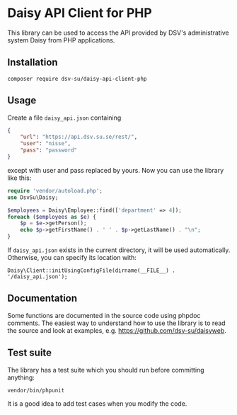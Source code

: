 Daisy API Client for PHP
========================

This library can be used to access the API provided by DSV's
administrative system Daisy from PHP applications.

Installation
------------

    composer require dsv-su/daisy-api-client-php

Usage
-----

Create a file `daisy_api.json` containing
```json
{
    "url": "https://api.dsv.su.se/rest/",
    "user": "nisse",
    "pass": "password"
}
```
except with user and pass replaced by yours. Now you can use the library like this:
```php
require 'vendor/autoload.php';
use DsvSu\Daisy;

$employees = Daisy\Employee::find(['department' => 4]);
foreach ($employees as $e) {
    $p = $e->getPerson();
    echo $p->getFirstName() . ' ' . $p->getLastName() . "\n";
}
```
If `daisy_api.json` exists in the current directory, it will be used automatically. Otherwise, you can specify its location with:

    Daisy\Client::initUsingConfigFile(dirname(__FILE__) . '/daisy_api.json');

Documentation
-------------

Some functions are documented in the source code using phpdoc comments. The easiest way to understand how to use the library is to read the source and look at examples, e.g. https://github.com/dsv-su/daisyweb.

Test suite
----------

The library has a test suite which you should run before committing anything:

    vendor/bin/phpunit

It is a good idea to add test cases when you modify the code.
